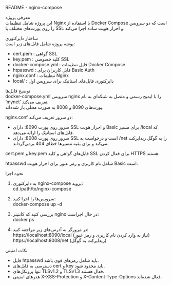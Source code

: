 README - nginx-compose

معرفی پروژه  
این پروژه شامل تنظیمات Nginx با استفاده از Docker Compose است که دو سرویس را روی پورت‌های مختلف با SSL و احراز هویت ساده اجرا می‌کند.

ساختار دایرکتوری  
پوشه پروژه شامل فایل‌های زیر است:  
- cert.pem : گواهی SSL  
- key.pem : کلید خصوصی SSL  
- docker-compose.yml : فایل تنظیمات Docker Compose  
- htpasswd : فایل کاربران برای Basic Auth  
- nginx.conf : تنظیمات Nginx  
- local/ : دایرکتوری فایل‌های استاتیک برای سرویس اول  

توضیح فایل‌ها  
docker-compose.yml سرویس nginx را با ایمیج رسمی و متصل به شبکه‌ای به نام ‘mynet’ تعریف می‌کند.  
پورت‌های 8090 و 8008 به صورت محلی باز شده‌اند.

nginx.conf دو سرور تعریف می‌کند:  
- سرور روی پورت 8090: دارای SSL و احراز هویت Basic برای مسیر /local که فایل‌های استاتیک را ارائه می‌دهد.  
- سرور روی پورت 8008: دارای SSL است و درخواست به /net را به گوگل ریدایرکت می‌کند و برای بقیه مسیرها خطای 404 برمی‌گرداند.

cert.pem و key.pem فایل‌های گواهی و کلید SSL برای فعال کردن HTTPS هستند.

htpasswd شامل نام کاربری و رمز عبور برای احراز هویت Basic است.

نحوه اجرا  
1. به دایرکتوری nginx-compose بروید:  
cd /path/to/nginx-compose

2. سرویس‌ها را اجرا کنید:  
docker-compose up -d

3. بررسی کنید که کانتینر nginx در حال اجراست:  
docker ps

4. در مرورگر به آدرس‌های زیر مراجعه کنید:  
https://localhost:8090/local (نیاز به وارد کردن نام کاربری و رمز عبور)  
https://localhost:8008/net (ریدایرکت به گوگل)

نکات امنیتی  
- فایل htpasswd باید شامل رمزهای قوی باشد.  
- دسترسی به فایل‌های cert و key باید محدود شود.  
- تنها پروتکل‌های TLSv1.2 و TLSv1.3 فعال هستند.  
- هدرهای امنیتی X-XSS-Protection و X-Content-Type-Options فعال شده‌اند.
